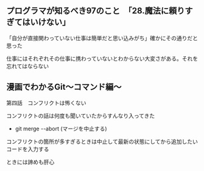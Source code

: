 ## プログラマが知るべき97のこと　「28.魔法に頼りすぎてはいけない」
「自分が直接関わっていない仕事は簡単だと思い込みがち」確かにその通りだと思った

仕事にはそれぞれその仕事に携わっていないとわからない大変さがある。それを忘れてはならない

## 漫画でわかるGit～コマンド編～
第四話　コンフリクトは怖くない

コンフリクトの話は何度も聞いていたからすんなり入ってきた

- git merge --abort (マージを中止する)

コンフリクトの箇所が多すぎるときは中止して最新の状態にしてから追加したいコードを入力する

ときには諦めも肝心

